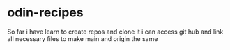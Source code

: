 # odin-recipes
So far i have learn to create repos and clone it 
i can access git hub and link all necessary files to make main and origin the same 